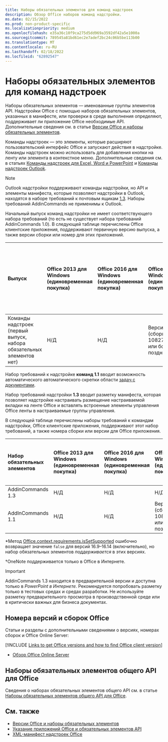 ```yaml
---
title: Наборы обязательных элементов для команд надстроек
description: Обзор Office наборов команд надстройки.
ms.date: 02/15/2022
ms.prod: non-product-specific
ms.localizationpriority: medium
ms.openlocfilehash: e35a36c10f9ca275d5dd969a3592df42a5e1000a
ms.sourcegitcommit: 789545a81bd61ec2e7adef2bc24c06b5be113b00
ms.translationtype: MT
ms.contentlocale: ru-RU
ms.lasthandoff: 02/18/2022
ms.locfileid: "62892547"
---
```

# <a name="add-in-commands-requirement-sets"></a>Наборы обязательных элементов для команд надстроек

Наборы обязательных элементов — именованные группы элементов API. Надстройки Office с помощью наборов обязательных элементов, указанных в манифесте, или проверки в среде выполнения определяют, поддерживает ли приложение Office необходимые API. Дополнительные сведения см. в статье [Версии Office и наборы обязательных элементов](../../develop/office-versions-and-requirement-sets.md).

Команды надстроек — это элементы, которые расширяют пользовательский интерфейс Office и запускают действия в надстройке. Команды надстроек можно использовать для добавления кнопки на ленту или элемента в контекстное меню. Дополнительные сведения см. в статьях [Команды надстроек для Excel, Word и PowerPoint](../../design/add-in-commands.md) и [Команды надстроек Outlook](../../outlook/add-in-commands-for-outlook.md).

> [!NOTE]
> Outlook надстройки поддерживают команды надстройки, но API и элементы манифеста, которые позволяют надстройки в Outlook, находятся в наборе требований к почтовым ящикам [1.3](../objectmodel/requirement-set-1.3/outlook-requirement-set-1.3.md). Наборы требований AddinCommands не применимы к Outlook.

Начальный выпуск команд надстройки не имеет соответствующего набора требований (то есть не существует набора требований AddinCommands 1.0). В следующей таблице перечислены Office клиентские приложения, поддерживают первичную версию выпуска, а также версии сборки или номер для этих приложений.  

| Выпуск   |  Office 2013 для Windows<br>(единовременная покупка) | Office 2016 для Windows<br>(единовременная покупка) | Office 2019 для Windows<br>(единовременная покупка) | Office 2021 для Windows<br>(единовременная покупка) | Office для Windows<br>(подписка)   |  Office для iPad<br>(подписка)  |  Office для Mac<br>(обе подписки<br> и разовая покупка Office Mac 2019 и более поздних периодов)   | Office в Интернете  |
|:-----|:-----|:-----|:-----|:-----|:-----|:-----|:-----|:-----|
| Команды надстроек (первый выпуск, набора обязательных элементов нет) | Н/Д | Н/Д | Версия 1809 (сборка 10827.20150) или более поздняя| 16.0.14326.20454 или более поздней |Версия 1603 (сборка 6769.0000) или более поздняя | Н/Д | 15.33 или более поздняя версия| Январь 2016 г. |

Набор требований к надстройке **команд 1.1** вводит возможность автоматического автоматического скрепки области [задач с документами](../../develop/automatically-open-a-task-pane-with-a-document.md).

Набор требований надстройки **1.3** вводит разметку манифеста, которая позволяет надстройке настраивать размещение настраиваемой вкладки на ленте Office и вставлять встроенные элементы управления Office ленты в настраиваемые группы управления.

В следующей таблице перечислены наборы требований к командам надстройки, Office клиентские приложения, поддерживают этот набор требований, а также номера сборки или версии для Office приложения.

|  Набор обязательных элементов  |  Office 2013 для Windows<br>(единовременная покупка) | Office 2016 для Windows<br>(единовременная покупка) | Office 2019 для Windows<br>(единовременная покупка) |  Office 2021 для Windows<br>(единовременная покупка) | Office для Windows<br>(подписка)   |  Office для iPad<br>(подписка)  |  Office для Mac<br>(обе подписки<br> и разовая покупка Office Mac 2019 и более поздних периодов)   | Office в Интернете  |  
|:-----|:-----|:-----|:-----|:-----|:-----|:-----|:-----|:-----|
| AddinCommands 1.3  | Н/Д | Н/Д | Н/Д | Н/Д | Не поддерживается | Н/Д | Не поддерживается | Ноябрь 2020 г. |
| AddInCommands 1.1  | Н/Д | Н/Д  | Версия 1809 (сборка 10827.20150) или более поздняя&dagger; | 16.0.14326.20454 или более поздней&dagger; | Версия 1705 (сборка 8121.1000) или более поздняя&dagger; | Н/Д | 15.34 или более поздней&dagger;\*| Май 2017 г. |

\*Метод [Office.context.requirements.isSetSupported](/javascript/api/office/office.requirementsetsupport#office-office-requirementsetsupport-issetsupported-member(1)) ошибочно возвращает значение `false` для версий 16.9&ndash;16.14 (включительно), но набор обязательных элементов *поддерживается* в этих версиях.

&dagger;OneNote поддерживается только в Office в Интернете.

> [!IMPORTANT]
> AddinCommands 1.3 находится в предварительной версии и доступна только в *PowerPoint в Интернете*. Рекомендуется попробовать разметку только в тестовых средах и средах разработки. Не используйте разметку предварительного просмотра в производственной среде или в критически важных для бизнеса документах.

## <a name="office-versions-and-build-numbers"></a>Номера версий и сборок Office

Статьи и разделы с дополнительными сведениями о версиях, номерах сборок и Office Online Server:

[!INCLUDE [Links to get Office versions and how to find Office client version](../../includes/links-get-office-versions-builds.md)]
- [Обзор Office Online Server](/officeonlineserver/office-online-server-overview)

## <a name="office-common-api-requirement-sets"></a>Наборы обязательных элементов общего API для Office

Сведения о наборах обязательных элементов общего API см. в статье [Наборы обязательных элементов общего API для Office](office-add-in-requirement-sets.md).

## <a name="see-also"></a>См. также

- [Версии Office и наборы обязательных элементов](../../develop/office-versions-and-requirement-sets.md)
- [Указание приложений Office и обязательных элементов API](../../develop/specify-office-hosts-and-api-requirements.md)
- [XML-манифест надстроек Office](../../develop/add-in-manifests.md)
